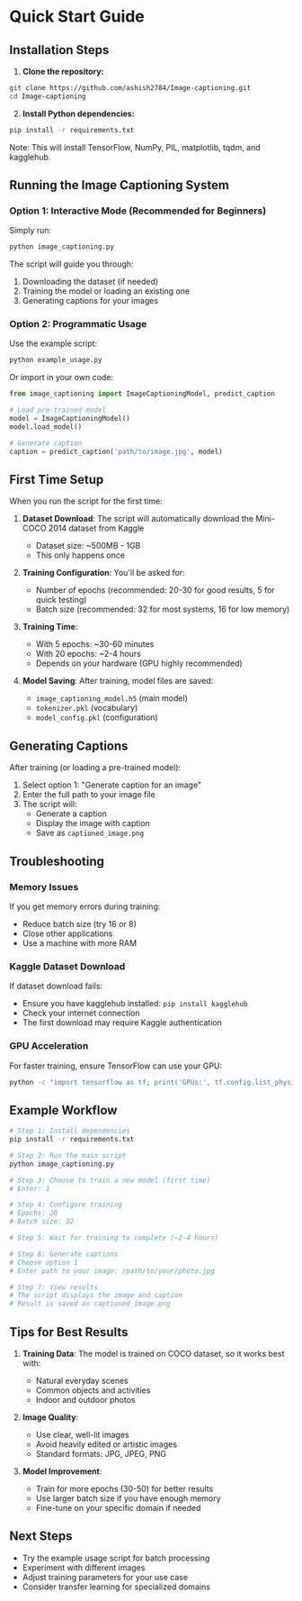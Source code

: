 # Quick Start Guide

## Installation Steps

1. **Clone the repository:**
```bash
git clone https://github.com/ashish2784/Image-captioning.git
cd Image-captioning
```

2. **Install Python dependencies:**
```bash
pip install -r requirements.txt
```

Note: This will install TensorFlow, NumPy, PIL, matplotlib, tqdm, and kagglehub.

## Running the Image Captioning System

### Option 1: Interactive Mode (Recommended for Beginners)

Simply run:
```bash
python image_captioning.py
```

The script will guide you through:
1. Downloading the dataset (if needed)
2. Training the model or loading an existing one
3. Generating captions for your images

### Option 2: Programmatic Usage

Use the example script:
```bash
python example_usage.py
```

Or import in your own code:
```python
from image_captioning import ImageCaptioningModel, predict_caption

# Load pre-trained model
model = ImageCaptioningModel()
model.load_model()

# Generate caption
caption = predict_caption('path/to/image.jpg', model)
```

## First Time Setup

When you run the script for the first time:

1. **Dataset Download**: The script will automatically download the Mini-COCO 2014 dataset from Kaggle
   - Dataset size: ~500MB - 1GB
   - This only happens once

2. **Training Configuration**: You'll be asked for:
   - Number of epochs (recommended: 20-30 for good results, 5 for quick testing)
   - Batch size (recommended: 32 for most systems, 16 for low memory)

3. **Training Time**: 
   - With 5 epochs: ~30-60 minutes
   - With 20 epochs: ~2-4 hours
   - Depends on your hardware (GPU highly recommended)

4. **Model Saving**: After training, model files are saved:
   - `image_captioning_model.h5` (main model)
   - `tokenizer.pkl` (vocabulary)
   - `model_config.pkl` (configuration)

## Generating Captions

After training (or loading a pre-trained model):

1. Select option 1: "Generate caption for an image"
2. Enter the full path to your image file
3. The script will:
   - Generate a caption
   - Display the image with caption
   - Save as `captioned_image.png`

## Troubleshooting

### Memory Issues
If you get memory errors during training:
- Reduce batch size (try 16 or 8)
- Close other applications
- Use a machine with more RAM

### Kaggle Dataset Download
If dataset download fails:
- Ensure you have kagglehub installed: `pip install kagglehub`
- Check your internet connection
- The first download may require Kaggle authentication

### GPU Acceleration
For faster training, ensure TensorFlow can use your GPU:
```bash
python -c "import tensorflow as tf; print('GPUs:', tf.config.list_physical_devices('GPU'))"
```

## Example Workflow

```bash
# Step 1: Install dependencies
pip install -r requirements.txt

# Step 2: Run the main script
python image_captioning.py

# Step 3: Choose to train a new model (first time)
# Enter: 1

# Step 4: Configure training
# Epochs: 20
# Batch size: 32

# Step 5: Wait for training to complete (~2-4 hours)

# Step 6: Generate captions
# Choose option 1
# Enter path to your image: /path/to/your/photo.jpg

# Step 7: View results
# The script displays the image and caption
# Result is saved as captioned_image.png
```

## Tips for Best Results

1. **Training Data**: The model is trained on COCO dataset, so it works best with:
   - Natural everyday scenes
   - Common objects and activities
   - Indoor and outdoor photos

2. **Image Quality**: 
   - Use clear, well-lit images
   - Avoid heavily edited or artistic images
   - Standard formats: JPG, JPEG, PNG

3. **Model Improvement**:
   - Train for more epochs (30-50) for better results
   - Use larger batch size if you have enough memory
   - Fine-tune on your specific domain if needed

## Next Steps

- Try the example usage script for batch processing
- Experiment with different images
- Adjust training parameters for your use case
- Consider transfer learning for specialized domains
